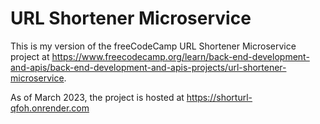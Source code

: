# URL Shortener Microservice

This is my version of the freeCodeCamp URL Shortener Microservice project at https://www.freecodecamp.org/learn/back-end-development-and-apis/back-end-development-and-apis-projects/url-shortener-microservice.

As of March 2023, the project is hosted at https://shorturl-qfoh.onrender.com

